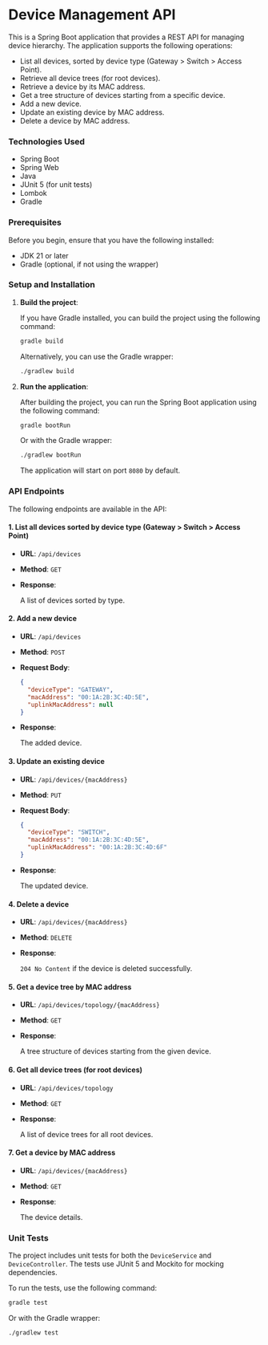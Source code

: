 # Device Management API

This is a Spring Boot application that provides a REST API for managing device hierarchy. The application supports the following operations:

- List all devices, sorted by device type (Gateway > Switch > Access Point).
- Retrieve all device trees (for root devices).
- Retrieve a device by its MAC address.
- Get a tree structure of devices starting from a specific device.
- Add a new device.
- Update an existing device by MAC address.
- Delete a device by MAC address.
  
### Technologies Used

- Spring Boot
- Spring Web
- Java
- JUnit 5 (for unit tests)
- Lombok
- Gradle

### Prerequisites

Before you begin, ensure that you have the following installed:

- JDK 21 or later
- Gradle (optional, if not using the wrapper)
  
### Setup and Installation

1. **Build the project**:

   If you have Gradle installed, you can build the project using the following command:

   ```bash
   gradle build
   ```

   Alternatively, you can use the Gradle wrapper:

   ```bash
   ./gradlew build
   ```

2. **Run the application**:

   After building the project, you can run the Spring Boot application using the following command:

   ```bash
   gradle bootRun
   ```

   Or with the Gradle wrapper:

   ```bash
   ./gradlew bootRun
   ```

   The application will start on port `8080` by default.

### API Endpoints

The following endpoints are available in the API:

#### 1. **List all devices sorted by device type (Gateway > Switch > Access Point)**

- **URL**: `/api/devices`
- **Method**: `GET`
- **Response**:

  A list of devices sorted by type.

#### 2. **Add a new device**

- **URL**: `/api/devices`
- **Method**: `POST`
- **Request Body**:

  ```json
  {
    "deviceType": "GATEWAY",
    "macAddress": "00:1A:2B:3C:4D:5E",
    "uplinkMacAddress": null
  }
  ```

- **Response**:

  The added device.

#### 3. **Update an existing device**

- **URL**: `/api/devices/{macAddress}`
- **Method**: `PUT`
- **Request Body**:

  ```json
  {
    "deviceType": "SWITCH",
    "macAddress": "00:1A:2B:3C:4D:5E",
    "uplinkMacAddress": "00:1A:2B:3C:4D:6F"
  }
  ```

- **Response**:

  The updated device.

#### 4. **Delete a device**

- **URL**: `/api/devices/{macAddress}`
- **Method**: `DELETE`
- **Response**:

  `204 No Content` if the device is deleted successfully.

#### 5. **Get a device tree by MAC address**

- **URL**: `/api/devices/topology/{macAddress}`
- **Method**: `GET`
- **Response**:

  A tree structure of devices starting from the given device.

#### 6. **Get all device trees (for root devices)**

- **URL**: `/api/devices/topology`
- **Method**: `GET`
- **Response**:

  A list of device trees for all root devices.

#### 7. **Get a device by MAC address**

- **URL**: `/api/devices/{macAddress}`
- **Method**: `GET`
- **Response**:

  The device details.

### Unit Tests

The project includes unit tests for both the `DeviceService` and `DeviceController`. The tests use JUnit 5 and Mockito for mocking dependencies.

To run the tests, use the following command:

```bash
gradle test
```

Or with the Gradle wrapper:

```bash
./gradlew test
```

